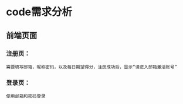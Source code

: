 # code需求分析
## 前端页面
### 注册页：
    需要填写邮箱，昵称密码，以及每日期望得分，注册成功后，显示“请进入邮箱激活账号”
### 登录页：
    使用邮箱和密码登录
### 
